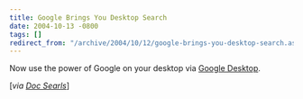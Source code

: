 ```yaml
---
title: Google Brings You Desktop Search
date: 2004-10-13 -0800
tags: []
redirect_from: "/archive/2004/10/12/google-brings-you-desktop-search.aspx/"
---
```


Now use the power of Google on your desktop via [Google
Desktop](http://desktop.google.com/).

[*via [Doc Searls](http://doc.weblogs.com/2004/10/14#hopeSo)*]

